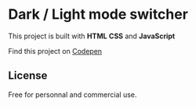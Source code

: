# Dark / Light mode switcher
This project is built with **HTML** **CSS** and **JavaScript**

Find this project on [Codepen](https://codepen.io/ibrahima92/full/KKPMoqG)
## License
Free for personnal and commercial use.